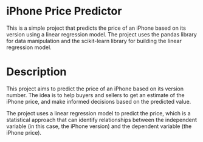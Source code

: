 # iPhone Price Predictor
This is a simple project that predicts the price of an iPhone based on its version using a linear regression model. The project uses the pandas library for data manipulation and the scikit-learn library for building the linear regression model.

# Description
This project aims to predict the price of an iPhone based on its version number. The idea is to help buyers and sellers to get an estimate of the iPhone price, and make informed decisions based on the predicted value.

The project uses a linear regression model to predict the price, which is a statistical approach that can identify relationships between the independent variable (in this case, the iPhone version) and the dependent variable (the iPhone price).
